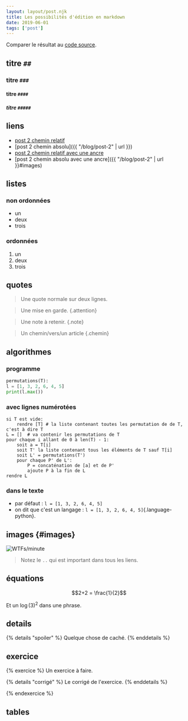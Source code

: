 ```yaml
---
layout: layout/post.njk 
title: Les possibilités d'édition en markdown
date: 2019-06-01
tags: ['post']
---
```


Comparer le résultat au [code source](https://raw.githubusercontent.com/FrancoisBrucker/do-it/main/src/blog/post-2.md).

## titre `##`

### titre `###`

#### titre `####`

##### titre `#####`

## liens

* [post 2 chemin relatif](../post-2)
* [post 2 chemin absolu]({{ "/blog/post-2" | url }})
* [post 2 chemin relatif avec une ancre](../post-2#images)
* [post 2 chemin absolu avec une ancre]({{ "/blog/post-2" | url }}#images)

## listes

### non ordonnées 

* un
* deux
* trois

### ordonnées

1. un
2. deux
3. trois

## quotes

> Une quote normale
> sur deux lignes.


> Une mise en garde.
{.attention}


> Une note à retenir.
{.note}

> Un chemin/vers/un article
{.chemin}


## algorithmes

### programme

```python
permutations(T):
l = [1, 3, 2, 6, 4, 5]
print(l.max())
```

### avec lignes numérotées

```text#
si T est vide:
    rendre [T] # la liste contenant toutes les permutation de de T, c'est à dire T
L = []  # va contenir les permutations de T
pour chaque i allant de 0 à len(T) - 1:
    soit a = T[i]
    soit T' la liste contenant tous les éléments de T sauf T[i]
    soit L' = permutations(T')
    pour chaque P' de L':
        P = concaténation de [a] et de P'
        ajoute P à la fin de L
rendre L
```

### dans le texte 

* par défaut : `l = [1, 3, 2, 6, 4, 5]`
* on dit que c'est un langage : `l = [1, 3, 2, 6, 4, 5]`{.language-python}.

## images {#images}

![WTFs/minute](../wtfm.jpg)

> Notez le `..` qui est important dans tous les liens.

## équations

$$2+2 = \frac{1}{2}$$

Et un $\log(3)^2$ dans une phrase.

## details

{% details "spoiler" %}
Quelque chose de caché.
{% enddetails %}

## exercice

{% exercice %}
Un exercice à faire.

{% details "corrigé" %}
Le corrigé de l'exercice.
{% enddetails %}

{% endexercice %}

## tables
